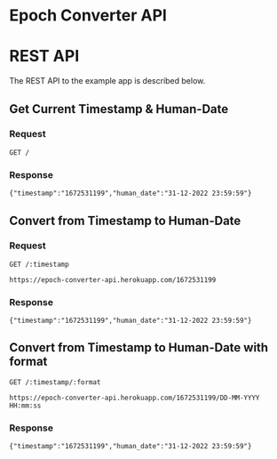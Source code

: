 # Epoch Converter API

# REST API

The REST API to the example app is described below.

## Get Current Timestamp & Human-Date

### Request

`GET /`

### Response

    {"timestamp":"1672531199","human_date":"31-12-2022 23:59:59"}

## Convert from Timestamp to Human-Date

### Request

`GET /:timestamp`

    https://epoch-converter-api.herokuapp.com/1672531199

### Response

    {"timestamp":"1672531199","human_date":"31-12-2022 23:59:59"}

## Convert from Timestamp to Human-Date with format    

`GET /:timestamp/:format`

    https://epoch-converter-api.herokuapp.com/1672531199/DD-MM-YYYY HH:mm:ss

### Response

    {"timestamp":"1672531199","human_date":"31-12-2022 23:59:59"}